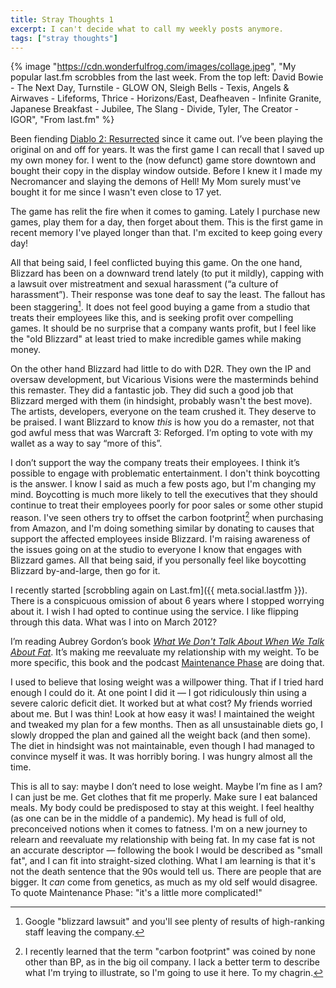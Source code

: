 ```yaml
---
title: Stray Thoughts 1
excerpt: I can't decide what to call my weekly posts anymore.
tags: ["stray thoughts"]
---
```


{% image "https://cdn.wonderfulfrog.com/images/collage.jpeg", "My popular last.fm scrobbles from the last week. From the top left: David Bowie - The Next Day, Turnstile - GLOW ON, Sleigh Bells - Texis, Angels & Airwaves - Lifeforms, Thrice - Horizons/East, Deafheaven - Infinite Granite, Japanese Breakfast - Jubilee, The Slang - Divide, Tyler, The Creator - IGOR", "From last.fm" %}

Been fiending [Diablo 2: Resurrected][d2r] since it came out. I’ve been playing the original on and off for years. It was the first game I can recall that I saved up my own money for. I went to the (now defunct) game store downtown and bought their copy in the display window outside. Before I knew it I made my Necromancer and slaying the demons of Hell! My Mom surely must've bought it for me since I wasn't even close to 17 yet.

The game has relit the fire when it comes to gaming. Lately I purchase new games, play them for a day, then forget about them. This is the first game in recent memory I've played longer than that. I'm excited to keep going every day!

All that being said, I feel conflicted buying this game. On the one hand, Blizzard has been on a downward trend lately (to put it mildly), capping with a lawsuit over mistreatment and sexual harassment (“a culture of harassment”). Their response was tone deaf to say the least. The fallout has been staggering[^1]. It does not feel good buying a game from a studio that treats their employees like this, and is seeking profit over compelling games. It should be no surprise that a company wants profit, but I feel like the "old Blizzard" at least tried to make incredible games while making money.

On the other hand Blizzard had little to do with D2R. They own the IP and oversaw development, but Vicarious Visions were the masterminds behind this remaster. They did a fantastic job. They did such a good job that Blizzard merged with them (in hindsight, probably wasn't the best move). The artists, developers, everyone on the team crushed it. They deserve to be praised. I want Blizzard to know _this_ is how you do a remaster, not that god awful mess that was Warcraft 3: Reforged. I’m opting to vote with my wallet as a way to say “more of this”.

I don’t support the way the company treats their employees. I think it’s possible to engage with problematic entertainment. I don't think boycotting is the answer. I know I said as much a few posts ago, but I'm changing my mind. Boycotting is much more likely to tell the executives that they should continue to treat their employees poorly for poor sales or some other stupid reason. I've seen others try to offset the carbon footprint[^2] when purchasing from Amazon, and I'm doing something similar by donating to causes that support the affected employees inside Blizzard. I'm raising awareness of the issues going on at the studio to everyone I know that engages with Blizzard games. All that being said, if you personally feel like boycotting Blizzard by-and-large, then go for it.

I recently started [scrobbling again on Last.fm]({{ meta.social.lastfm }}). There is a conspicuous omission of about 6 years where I stopped worrying about it. I wish I had opted to continue using the service. I like flipping through this data. What was I into on March 2012?

I’m reading Aubrey Gordon’s book _[What We Don't Talk About When We Talk About Fat](https://www.yourfatfriend.com/book)_. It’s making me reevaluate my relationship with my weight. To be more specific, this book and the podcast [Maintenance Phase](https://www.yourfatfriend.com/podcast) are doing that.

I used to believe that losing weight was a willpower thing. That if I tried hard enough I could do it. At one point I did it — I got ridiculously thin using a severe caloric deficit diet. It worked but at what cost? My friends worried about me. But I was thin! Look at how easy it was! I maintained the weight and tweaked my plan for a few months. Then as all unsustainable diets go, I slowly dropped the plan and gained all the weight back (and then some). The diet in hindsight was not maintainable, even though I had managed to convince myself it was. It was horribly boring. I was hungry almost all the time.

This is all to say: maybe I don’t need to lose weight. Maybe I’m fine as I am? I can just be me. Get clothes that fit me properly. Make sure I eat balanced meals. My body could be predisposed to stay at this weight. I feel healthy (as one can be in the middle of a pandemic). My head is full of old, preconceived notions when it comes to fatness. I'm on a new journey to relearn and reevaluate my relationship with being fat. In my case fat is not an accurate descriptor — following the book I would be described as "small fat", and I can fit into straight-sized clothing. What I am learning is that it's not the death sentence that the 90s would tell us. There are people that are bigger. It _can_ come from genetics, as much as my old self would disagree. To quote Maintenance Phase: "it's a little more complicated!"

[^1]: Google "blizzard lawsuit" and you'll see plenty of results of high-ranking staff leaving the company.
[^2]: I recently learned that the term "carbon footprint" was coined by none other than BP, as in the big oil company. I lack a better term to describe what I'm trying to illustrate, so I'm going to use it here. To my chagrin.

[d2r]: https://diablo2.blizzard.com/en-us/

